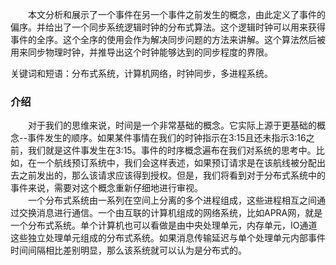 &emsp;&emsp;本文分析和展示了一个事件在另一个事件之前发生的概念，由此定义了事件的偏序。并给出了一个同步系统逻辑时钟的分布式算法。这个逻辑时钟可以用来获得事件的全序。这个全序的使用会作为解决同步问题的方法来讲解。这个算法然后被用来同步物理时钟，并推导出这个时钟能够达到的同步程度的界限。

关键词和短语：分布式系统，计算机网络，时钟同步，多进程系统。

### 介绍

&emsp;&emsp;对于我们的思维来说，时间是一个非常基础的概念。它实际上源于更基础的概念--事件发生的顺序。如果某件事情在我们的时钟指示在3:15且还未指示3:16之前，我们就是这件事发生在3:15。事件的时序概念遍布在我们对系统的思考中。比如，在一个航线预订系统中，我们会这样表述，如果预订请求是在该航线被分配出去之前发出的，那么该请求应该得到授权。但是，我们将看到对于分布式系统中的事件来说，需要对这个概念重新仔细地进行审视。<br>
&emsp;&emsp;一个分布式系统由一系列在空间上分离的多个进程组成，这些进程相互之间通过交换消息进行通信。一个由互联的计算机组成的网络系统，比如APRA网，就是一个分布式系统。单个计算机也可以看做是由中央处理单元，内存单元，IO通道这些独立处理单元组成的分布式系统。如果消息传输延迟与单个处理单元内部事件时间间隔相比差别明显，那么该系统就可以认为是分布式的。
